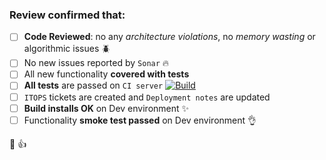 ### Review confirmed that:

- [ ] **Code Reviewed**: no any _architecture violations_, no _memory wasting_ or algorithmic issues :beetle:
- [ ] No new issues reported by `Sonar` :fire:
- [ ] All new functionality **covered with tests**
- [ ] **All tests** are passed on `CI server` [ ![Build](https://dev.erecyclingcorps.com/static/68633ff8/images/24x24/clock.png) ](https://dev.erecyclingcorps.com/view/CE-ADMIN/job/CE-ADMIN%20GRADLE%20DEV/build)
- [ ] `ITOPS` tickets are created and `Deployment notes` are updated
- [ ] **Build installs OK** on Dev environment :sparkles:
- [ ] Functionality **smoke test passed** on Dev environment :ok_hand:

:frog:  :+1:
